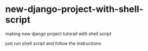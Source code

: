 # new-django-project-with-shell-script
making new django project tutorail with shell script



just run shell script and follow the instructions 

